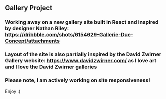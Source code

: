 ## Gallery Project


### Working away on a new gallery site built in React and inspired by designer Nathan Riley: https://dribbble.com/shots/6154629-Gallerie-Due-Concept/attachments 

### Layout of the site is also partially inspired by the David Zwirner Gallery website: https://www.davidzwirner.com/ as I love art and I love the David Zwirner galleries 

### Please note, I am actively working on site responsiveness! 

Enjoy :)  
